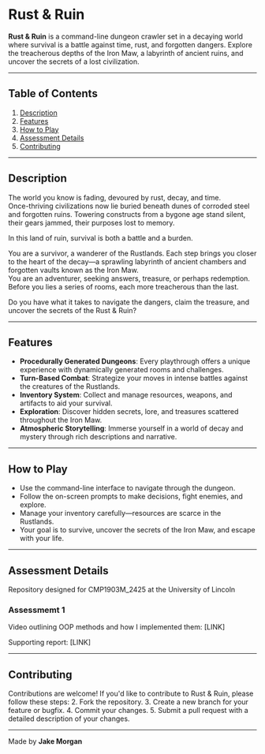 # Rust & Ruin

**Rust & Ruin** is a command-line dungeon crawler set in a decaying world where survival is a battle against time, rust, and forgotten dangers. Explore the treacherous depths of the Iron Maw, a labyrinth of ancient ruins, and uncover the secrets of a lost civilization.

---

## Table of Contents
1. [Description](#description)  
2. [Features](#features)  
3. [How to Play](#how-to-play)  
4. [Assessment Details](#assessment-details)  
5. [Contributing](#contributing)

---

## Description

The world you know is fading, devoured by rust, decay, and time.  
Once-thriving civilizations now lie buried beneath dunes of corroded steel and forgotten ruins. Towering constructs from a bygone age stand silent, their gears jammed, their purposes lost to memory.

In this land of ruin, survival is both a battle and a burden.  

You are a survivor, a wanderer of the Rustlands. Each step brings you closer to the heart of the decay—a sprawling labyrinth of ancient chambers and forgotten vaults known as the Iron Maw.  
You are an adventurer, seeking answers, treasure, or perhaps redemption.  
Before you lies a series of rooms, each more treacherous than the last.  

Do you have what it takes to navigate the dangers, claim the treasure, and uncover the secrets of the Rust & Ruin?

---

## Features

- **Procedurally Generated Dungeons**: Every playthrough offers a unique experience with dynamically generated rooms and challenges.  
- **Turn-Based Combat**: Strategize your moves in intense battles against the creatures of the Rustlands.  
- **Inventory System**: Collect and manage resources, weapons, and artifacts to aid your survival.  
- **Exploration**: Discover hidden secrets, lore, and treasures scattered throughout the Iron Maw.  
- **Atmospheric Storytelling**: Immerse yourself in a world of decay and mystery through rich descriptions and narrative.  

---

## How to Play

- Use the command-line interface to navigate through the dungeon.
- Follow the on-screen prompts to make decisions, fight enemies, and explore.
- Manage your inventory carefully—resources are scarce in the Rustlands.
- Your goal is to survive, uncover the secrets of the Iron Maw, and escape with your life.

---

## Assessment Details

Repository designed for CMP1903M_2425 at the University of Lincoln

### Assessmemt 1

Video outlining OOP methods and how I implemented them: [LINK]

Supporting report: [LINK]

---

## Contributing

Contributions are welcome! If you'd like to contribute to Rust & Ruin, please follow these steps:
2. Fork the repository.
3. Create a new branch for your feature or bugfix.
4. Commit your changes.
5. Submit a pull request with a detailed description of your changes.

---

Made by **Jake Morgan**
